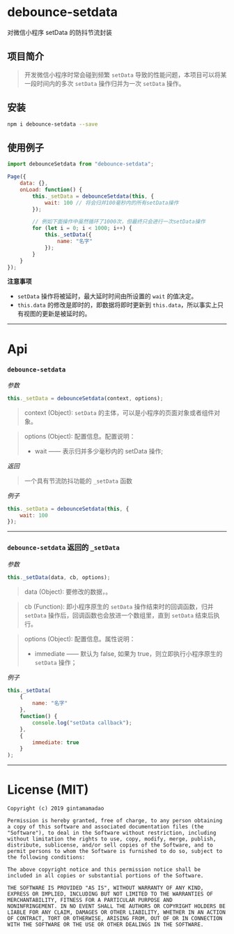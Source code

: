 # debounce-setdata

对微信小程序 setData 的防抖节流封装

## 项目简介

> 开发微信小程序时常会碰到频繁 `setData` 导致的性能问题，本项目可以将某一段时间内的多次 `setData` 操作归并为一次 `setData` 操作。

## 安装

```sh
npm i debounce-setdata --save
```

## 使用例子

```js
import debounceSetdata from "debounce-setdata";

Page({
    data: {},
    onLoad: function() {
        this._setData = debounceSetdata(this, {
            wait: 100 // 将会归并100毫秒内的所有setData操作
        });

        // 例如下面操作中虽然循环了1000次，但最终只会进行一次setData操作
        for (let i = 0; i < 1000; i++) {
            this._setData({
                name: "名字"
            });
        }
    }
});
```

**注意事项**

-   `setData` 操作将被延时，最大延时时间由所设置的 `wait` 的值决定。
-   `this.data` 的修改是即时的，即数据将即时更新到 `this.data`，所以事实上只有视图的更新是被延时的。

---

# Api

### `debounce-setdata`

_参数_

```js
this._setData = debounceSetdata(context, options);
```

> context (Object): `setData` 的主体，可以是小程序的页面对象或者组件对象。

> options (Object): 配置信息。配置说明：
>
> -   wait —— 表示归并多少毫秒内的 setData 操作;

_返回_

> 一个具有节流防抖功能的 `_setData` 函数

_例子_

```js
this._setData = debounceSetdata(this, {
    wait: 100
});
```

---

### `debounce-setdata` 返回的 `_setData`

_参数_

```js
this._setData(data, cb, options);
```

> data (Object): 要修改的数据，。

> cb (Function): 即小程序原生的 `setData` 操作结束时的回调函数，归并 `setData` 操作后，回调函数也会放进一个数组里，直到 `setData` 结束后执行。

> options (Object): 配置信息。属性说明：
>
> -   immediate —— 默认为 false, 如果为 true，则立即执行小程序原生的 `setData` 操作；

_例子_

```js
this._setData(
    {
        name: "名字"
    },
    function() {
        console.log("setData callback");
    },
    {
        immediate: true
    }
);
```

---

# License (MIT)

```
Copyright (c) 2019 gintamamadao

Permission is hereby granted, free of charge, to any person obtaining
a copy of this software and associated documentation files (the
"Software"), to deal in the Software without restriction, including
without limitation the rights to use, copy, modify, merge, publish,
distribute, sublicense, and/or sell copies of the Software, and to
permit persons to whom the Software is furnished to do so, subject to
the following conditions:

The above copyright notice and this permission notice shall be
included in all copies or substantial portions of the Software.

THE SOFTWARE IS PROVIDED "AS IS", WITHOUT WARRANTY OF ANY KIND,
EXPRESS OR IMPLIED, INCLUDING BUT NOT LIMITED TO THE WARRANTIES OF
MERCHANTABILITY, FITNESS FOR A PARTICULAR PURPOSE AND
NONINFRINGEMENT. IN NO EVENT SHALL THE AUTHORS OR COPYRIGHT HOLDERS BE
LIABLE FOR ANY CLAIM, DAMAGES OR OTHER LIABILITY, WHETHER IN AN ACTION
OF CONTRACT, TORT OR OTHERWISE, ARISING FROM, OUT OF OR IN CONNECTION
WITH THE SOFTWARE OR THE USE OR OTHER DEALINGS IN THE SOFTWARE.
```
